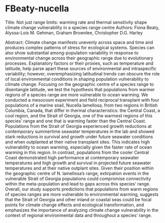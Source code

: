 # FBeaty-nucella
Title: Not just range limits: warming rate and thermal sensitivity shape climate change vulnerability in a species range centre
Authors: Fiona Beaty, Alyssa-Lois M. Gehman, Graham Brownlee, Christopher D.G. Harley

Abstract: Climate change manifests unevenly across space and time and produces complex patterns of stress for ecological systems. Species can also show substantial among-population variability in response to environmental change across their geographic range due to evolutionary processes. Explanatory factors or their proxies, such as temperature and latitude, help parse apart these sources of environmental and intraspecific variability; however, overemphasizing latitudinal trends can obscure the role of local environmental conditions in shaping population vulnerability to climate change. Focusing on the geographic centre of a species range to disentangle latitude, we test the hypothesis that populations from warmer regions of a species range are more vulnerable to ocean warming. We conducted a mesocosm experiment and field reciprocal transplant with four populations of a marine snail, Nucella lamellosa, from two regions in British Columbia, Canada, that differ in thermal characteristics: the Central Coast, a cool region, and the Strait of Georgia, one of the warmest regions of this species’ range and one that is warming faster than the Central Coast. Populations from the Strait of Georgia experienced growth reductions at contemporary summertime seawater temperatures in the lab and showed stark reductions in survival and growth under future seawater conditions and when outplanted at their native transplant sites. This indicates high vulnerability to ocean warming, especially given the faster rate of ocean warming in this region. In contrast, populations from the cooler Central Coast demonstrated high performance at contemporary seawater temperatures and high growth and survival in projected future seawater temperatures and at their native outplant sites. Given their position within the geographic centre of N. lamellosa’s range, extirpation events in the vulnerable Strait of Georgia populations could compromise connectivity within the meta-population and lead to gaps across this species’ range. Overall, our study supports predictions that populations from warm regions of species ranges are more vulnerable to environmental warming, suggests that the Strait of Georgia and other inland or coastal seas could be focal points for climate change effects and ecological transformation, and emphasizes the importance of analyzing climate change vulnerability in the context of regional environmental data and throughout a species’ range.
